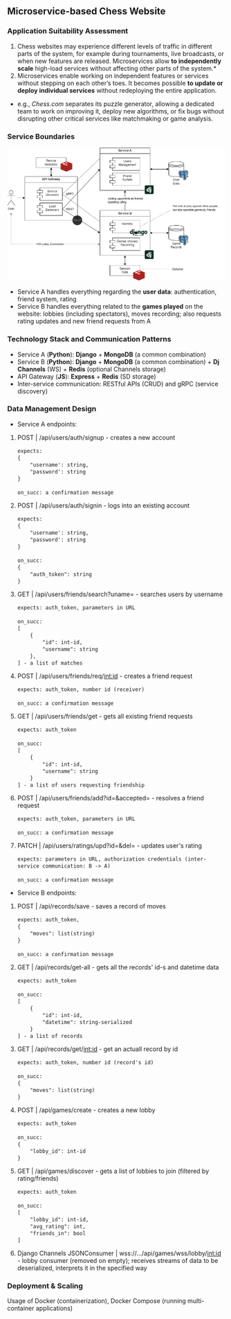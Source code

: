 ## Microservice-based Chess Website

### Application Suitability Assessment

1. Chess websites may experience different levels of traffic in different parts of the system, for example during tournaments, live broadcasts, or when new features are released. Microservices allow **to independently scale** high-load services without affecting other parts of the system.\*
2. Microservices enable working on independent features or services without stepping on each other’s toes. It becomes possible **to update or deploy individual services** without redeploying the entire application.

- e.g., _Chess.com_ separates its puzzle generator, allowing a dedicated team to work on improving it, deploy new algorithms, or fix bugs without disrupting other critical services like matchmaking or game analysis.

### Service Boundaries

![Architecture](./architecture.png)

- Service A handles everything regarding the **user data**: authentication, friend system, rating
- Service B handles everything related to the **games played** on the website: lobbies (including spectators), moves recording; also requests rating updates and new friend requests from A

### Technology Stack and Communication Patterns

- Service A (**Python**): **Django** + **MongoDB** (a common combination)
- Service B (**Python**): **Django** + **MongoDB** (a common combination) + **Dj Channels** (WS) + **Redis** (optional Channels storage)
- API Gateway (**JS**): **Express** + **Redis** (SD storage)
- Inter-service communication: RESTful APIs (CRUD) and gRPC (service discovery)

### Data Management Design

- Service A endpoints:

1.  POST | /api/users/auth/signup - creates a new account

        expects:
        {
            "username': string,
            "password': string
        }

        on_succ: a confirmation message

2.  POST | /api/users/auth/signin - logs into an existing account

        expects:
        {
            "username': string,
            "password': string
        }

        on_succ:
        {
            "auth_token": string
        }

4.  GET | /api/users/friends/search?uname= - searches users by username

        expects: auth_token, parameters in URL

        on_succ:
        [
            {
                "id": int-id,
                "username": string
            },
        ] - a list of matches

5.  POST | /api/users/friends/req/<int:id> - creates a friend request

        expects: auth_token, number id (receiver)

        on_succ: a confirmation message

6.  GET | /api/users/friends/get - gets all existing friend requests

        expects: auth_token

        on_succ:
        [
            {
                "id": int-id,
                "username": string
            }
        ] - a list of users requesting friendship

7.  POST | /api/users/friends/add?id=&accepted= - resolves a friend request

        expects: auth_token, parameters in URL

        on_succ: a confirmation message

8.  PATCH | /api/users/ratings/upd?id=&del= - updates user's rating

        expects: parameters in URL, authorization credentials (inter-service communication: B -> A)

        on_succ: a confirmation message

- Service B endpoints:

1.  POST | /api/records/save - saves a record of moves

        expects: auth_token,
        {
            "moves": list(string)
        }

        on_succ: a confirmation message

2.  GET | /api/records/get-all - gets all the records' id-s and datetime data

        expects: auth_token

        on_succ:
        [
            {
                "id": int-id,
                "datetime": string-serialized
            }
        ] - a list of records

3.  GET | /api/records/get/<int:id> - get an actuall record by id

        expects: auth_token, number id (record's id)

        on_succ:
        {
            "moves": list(string)
        }

4.  POST | /api/games/create - creates a new lobby

        expects: auth_token

        on_succ:
        {
            "lobby_id": int-id
        }

5.  GET | /api/games/discover - gets a list of lobbies to join (filtered by rating/friends)

        expects: auth_token

        on_succ:
        [
            "lobby_id": int-id,
            "avg_rating": int,
            "friends_in": bool
        ]

6.  Django Channels JSONConsumer | wss://.../api/games/wss/lobby/<int:id> - lobby consumer (removed on empty); receives streams of data to be deserialized, interprets it in the specified way

### Deployment & Scaling

Usage of Docker (containerization), Docker Compose (running multi-container applications)
